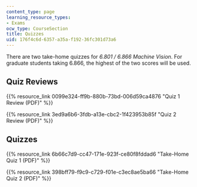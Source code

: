 ```yaml
---
content_type: page
learning_resource_types:
- Exams
ocw_type: CourseSection
title: Quizzes
uid: 176f4c6d-6357-a35a-f192-36fc301d73a6
---
```


There are two take-home quizzes for _6.801 / 6.866 Machine Vision_. For graduate students taking 6.866, the highest of the two scores will be used. 

Quiz Reviews
------------

{{% resource_link 0099e324-ff9b-880b-73bd-006d59ca4876 "Quiz 1 Review (PDF)" %}}

{{% resource_link 3ed9a6b6-3fdb-a13e-cbc2-1f423953b85f "Quiz 2 Review (PDF)" %}}

Quizzes
-------

{{% resource_link 6b66c7d9-cc47-171e-923f-ce80f8fddad6 "Take-Home Quiz 1 (PDF)" %}}

{{% resource_link 398bff79-f9c9-c729-f01e-c3ec8ae5ba66 "Take-Home Quiz 2 (PDF)" %}}